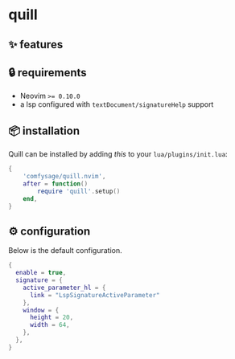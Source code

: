 # quill

## :sparkles: features

## :lock: requirements

- Neovim `>= 0.10.0`
- a lsp configured with `textDocument/signatureHelp` support

## :package: installation

Quill can be installed by adding *this* to your `lua/plugins/init.lua`:

```lua
{
    'comfysage/quill.nvim',
    after = function()
        require 'quill'.setup()
    end,
}
```

## :gear: configuration

Below is the default configuration.

```lua
{
  enable = true,
  signature = {
    active_parameter_hl = {
      link = "LspSignatureActiveParameter"
    },
    window = {
      height = 20,
      width = 64,
    },
  },
}
```
